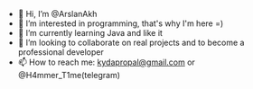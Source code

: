 - 👋 Hi, I’m @ArslanAkh
- 👀 I’m interested in programming, that's why I'm here =)
- 🌱 I’m currently learning Java and like it
- 💞️ I’m looking to collaborate on real projects and to become a professional developer
- 📫 How to reach me: kydapropal@gmail.com or @H4mmer_T1me(telegram)


<!---
ArslanAkh/ArslanAkh is a ✨ special ✨ repository because its `README.md` (this file) appears on your GitHub profile.
You can click the Preview link to take a look at your changes.
--->
